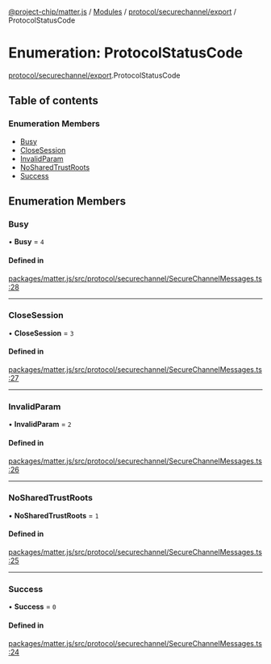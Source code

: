 [@project-chip/matter.js](../README.md) / [Modules](../modules.md) / [protocol/securechannel/export](../modules/protocol_securechannel_export.md) / ProtocolStatusCode

# Enumeration: ProtocolStatusCode

[protocol/securechannel/export](../modules/protocol_securechannel_export.md).ProtocolStatusCode

## Table of contents

### Enumeration Members

- [Busy](protocol_securechannel_export.ProtocolStatusCode.md#busy)
- [CloseSession](protocol_securechannel_export.ProtocolStatusCode.md#closesession)
- [InvalidParam](protocol_securechannel_export.ProtocolStatusCode.md#invalidparam)
- [NoSharedTrustRoots](protocol_securechannel_export.ProtocolStatusCode.md#nosharedtrustroots)
- [Success](protocol_securechannel_export.ProtocolStatusCode.md#success)

## Enumeration Members

### Busy

• **Busy** = ``4``

#### Defined in

[packages/matter.js/src/protocol/securechannel/SecureChannelMessages.ts:28](https://github.com/project-chip/matter.js/blob/6d3b6a5d957d88a9231d6ecab4bb41f8133112be/packages/matter.js/src/protocol/securechannel/SecureChannelMessages.ts#L28)

___

### CloseSession

• **CloseSession** = ``3``

#### Defined in

[packages/matter.js/src/protocol/securechannel/SecureChannelMessages.ts:27](https://github.com/project-chip/matter.js/blob/6d3b6a5d957d88a9231d6ecab4bb41f8133112be/packages/matter.js/src/protocol/securechannel/SecureChannelMessages.ts#L27)

___

### InvalidParam

• **InvalidParam** = ``2``

#### Defined in

[packages/matter.js/src/protocol/securechannel/SecureChannelMessages.ts:26](https://github.com/project-chip/matter.js/blob/6d3b6a5d957d88a9231d6ecab4bb41f8133112be/packages/matter.js/src/protocol/securechannel/SecureChannelMessages.ts#L26)

___

### NoSharedTrustRoots

• **NoSharedTrustRoots** = ``1``

#### Defined in

[packages/matter.js/src/protocol/securechannel/SecureChannelMessages.ts:25](https://github.com/project-chip/matter.js/blob/6d3b6a5d957d88a9231d6ecab4bb41f8133112be/packages/matter.js/src/protocol/securechannel/SecureChannelMessages.ts#L25)

___

### Success

• **Success** = ``0``

#### Defined in

[packages/matter.js/src/protocol/securechannel/SecureChannelMessages.ts:24](https://github.com/project-chip/matter.js/blob/6d3b6a5d957d88a9231d6ecab4bb41f8133112be/packages/matter.js/src/protocol/securechannel/SecureChannelMessages.ts#L24)

